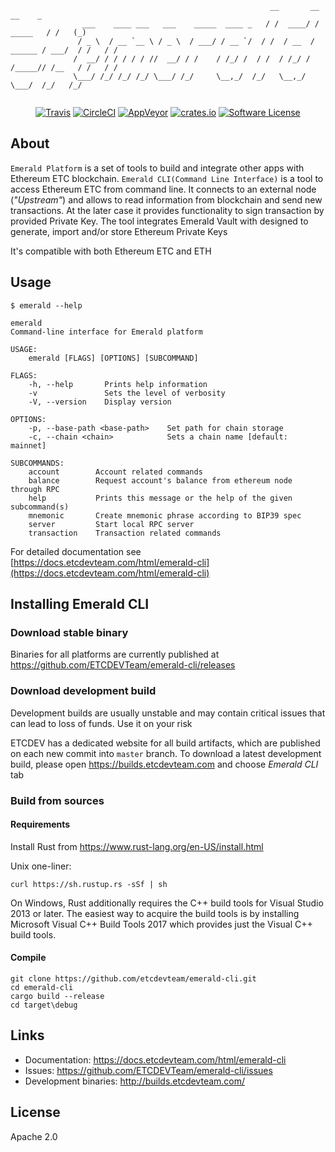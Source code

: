 ```shell
                                                          __       __                  __    _
                ___    ____ ___   ___    _____  ____ _   / /  ____/ /         _____   / /   (_)
               / _ \  / __ `__ \ / _ \  / ___/ / __ `/  / /  / __  /  ______ / ___/  / /   / / 
              /  __/ / / / / / //  __/ / /    / /_/ /  / /  / /_/ /  /_____// /__   / /   / /  
              \___/ /_/ /_/ /_/ \___/ /_/     \__,_/  /_/   \__,_/          \___/  /_/   /_/   
                                                                                 
```
<p align="center">
  <p align="center">
    <a href="https://travis-ci.org/ETCDEVTeam/emerald-cli"><img alt="Travis" src="https://travis-ci.org/ETCDEVTeam/emerald-cli.svg?branch=master"></a>
    <a href="https://circleci.com/gh/etcdevteam/emerald-cli"><img alt="CircleCI" src="https://circleci.com/gh/ETCDEVTeam/emerald-cli/tree/master.svg?style=shield"></a>
    <a href="https://ci.appveyor.com/project/etcdevteam/emerald-cli"><img alt="AppVeyor" src="https://ci.appveyor.com/api/projects/status/9h3kobw811vmynk7?svg=true"></a>
    <a href="https://crates.io/crates/emerald-cli"><img alt="crates.io" src="https://img.shields.io/crates/v/emerald-cli.svg?style=flat-square"></a>
    <a href="LICENSE"><img alt="Software License" src="https://img.shields.io/badge/License-Apache%202.0-blue.svg?style=flat-square&maxAge=2592000"></a>
  </p>
</p>

## About

`Emerald Platform` is a set of tools to build and integrate other apps with Ethereum ETC blockchain.
`Emerald CLI(Command Line Interface)`  is a tool to access Ethereum ETC from command line. It connects to an external node (_"Upstream"_) and
allows to read information from blockchain and send new transactions. At the later case it provides functionality
to sign transaction by provided Private Key. The tool integrates Emerald Vault with designed to generate, import and/or
store Ethereum Private Keys

It's compatible with both Ethereum ETC and ETH


## Usage

```shell
$ emerald --help

emerald
Command-line interface for Emerald platform

USAGE:
    emerald [FLAGS] [OPTIONS] [SUBCOMMAND]

FLAGS:
    -h, --help       Prints help information
    -v               Sets the level of verbosity
    -V, --version    Display version

OPTIONS:
    -p, --base-path <base-path>    Set path for chain storage
    -c, --chain <chain>            Sets a chain name [default: mainnet]

SUBCOMMANDS:
    account        Account related commands
    balance        Request account's balance from ethereum node through RPC
    help           Prints this message or the help of the given subcommand(s)
    mnemonic       Create mnemonic phrase according to BIP39 spec
    server         Start local RPC server
    transaction    Transaction related commands

```

For detailed documentation see [https://docs.etcdevteam.com/html/emerald-cli](https://docs.etcdevteam.com/html/emerald-cli)

## Installing Emerald CLI

### Download stable binary

Binaries for all platforms are currently published at https://github.com/ETCDEVTeam/emerald-cli/releases

### Download development build


Development builds are usually unstable and may contain critical issues that can lead to loss of funds. Use it on your risk


ETCDEV has a dedicated website for all build artifacts, which are published on each new commit into `master` branch.
To download a latest development build, please open https://builds.etcdevteam.com and choose _Emerald CLI_ tab


### Build from sources

#### Requirements

Install Rust from https://www.rust-lang.org/en-US/install.html

  
Unix one-liner:
```
curl https://sh.rustup.rs -sSf | sh
```
  
On Windows, Rust additionally requires the C++ build tools for Visual Studio 2013 or later. The easiest way to acquire
the build tools is by installing Microsoft Visual C++ Build Tools 2017 which provides just the Visual C++ build tools.
  
#### Compile

```
git clone https://github.com/etcdevteam/emerald-cli.git
cd emerald-cli
cargo build --release
cd target\debug
```

## Links

- Documentation: https://docs.etcdevteam.com/html/emerald-cli
- Issues: https://github.com/ETCDEVTeam/emerald-cli/issues
- Development binaries: http://builds.etcdevteam.com/

<!-- ## Demo --> 

<!-- <a href="https://asciinema.org/a/WbivFQXwm5lUXenNsTvzfQxRY?speed=2" target="_blank"> -->
  <!-- <img src="https://asciinema.org/a/WbivFQXwm5lUXenNsTvzfQxRY.png" /> -->
<!-- </a> -->

## License

Apache 2.0

